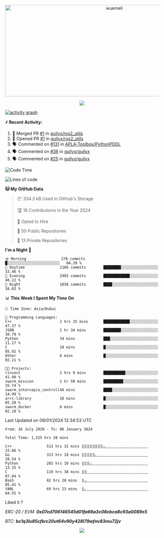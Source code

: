 <p align="center">
  <img src="https://socialify.git.ci/guilyx/Wuemeli/Wuemeli/image?font=Source%20Code%20Pro&forks=1&issues=1&language=1&name=1&owner=1&pattern=Plus&pulls=1&stargazers=1&theme=Dark" alt="wuemeli" width="700" height="300" />
</p>

<p align="center">
  <img alig src="https://github-profile-trophy.vercel.app/?username=Wuemeli&theme=onedark&column=-1" />
</p>

[![activity graph](https://github-readme-activity-graph.vercel.app/graph?username=Wuemeli&theme=github-dark-dimmed&custom_title=Wuemeli%20Activity%20Graph&hide_border=true)](https://github.com/ashutosh00710/github-readme-activity-graph)



**:zap: Recent Activity:**

<!--START_SECTION:activity-->
1. 🎉 Merged PR [#1](https://github.com/guilyx/ros2_utils/pull/1) in [guilyx/ros2_utils](https://github.com/guilyx/ros2_utils)
2. 💪 Opened PR [#1](https://github.com/guilyx/ros2_utils/pull/1) in [guilyx/ros2_utils](https://github.com/guilyx/ros2_utils)
3. 🗣 Commented on [#131](https://github.com/APLA-Toolbox/PythonPDDL/issues/131#issuecomment-1842782562) in [APLA-Toolbox/PythonPDDL](https://github.com/APLA-Toolbox/PythonPDDL)
4. 🗣 Commented on [#36](https://github.com/guilyx/guilyx/issues/36#issuecomment-1829219514) in [guilyx/guilyx](https://github.com/guilyx/guilyx)
5. 🗣 Commented on [#25](https://github.com/guilyx/guilyx/issues/25#issuecomment-1829210546) in [guilyx/guilyx](https://github.com/guilyx/guilyx)
<!--END_SECTION:activity-->

<!--START_SECTION:waka-->
![Code Time](http://img.shields.io/badge/Code%20Time-1%2C525%20hrs%2054%20mins-blue)

![Lines of code](https://img.shields.io/badge/From%20Hello%20World%20I%27ve%20Written-74.3%20million%20lines%20of%20code-blue)

**🐱 My GitHub Data** 

> 📦 334.3 kB Used in GitHub's Storage 
 > 
> 🏆 16 Contributions in the Year 2024
 > 
> 💼 Opted to Hire
 > 
> 📜 50 Public Repositories 
 > 
> 🔑 13 Private Repositories 
 > 
**I'm a Night 🦉** 

```text
🌞 Morning                278 commits         █░░░░░░░░░░░░░░░░░░░░░░░░   04.29 % 
🌆 Daytime                2166 commits        ████████░░░░░░░░░░░░░░░░░   33.46 % 
🌃 Evening                2992 commits        ████████████░░░░░░░░░░░░░   46.22 % 
🌙 Night                  1038 commits        ████░░░░░░░░░░░░░░░░░░░░░   16.03 % 
```


📊 **This Week I Spent My Time On** 

```text
🕑︎ Time Zone: Asia/Dubai

💬 Programming Languages: 
C++                      2 hrs 25 mins       ████████████░░░░░░░░░░░░░   47.37 % 
JSON                     1 hr 34 mins        ████████░░░░░░░░░░░░░░░░░   30.79 % 
Python                   34 mins             ███░░░░░░░░░░░░░░░░░░░░░░   11.17 % 
C                        18 mins             █░░░░░░░░░░░░░░░░░░░░░░░░   05.92 % 
Other                    6 mins              █░░░░░░░░░░░░░░░░░░░░░░░░   02.11 % 

🐱‍💻 Projects: 
rinvest                  2 hrs 9 mins        ██████████░░░░░░░░░░░░░░░   41.98 % 
swarm_mission            1 hr 50 mins        █████████░░░░░░░░░░░░░░░░   35.74 % 
swarm_intercepio_controll46 mins             ████░░░░░░░░░░░░░░░░░░░░░   14.99 % 
arrc-library             16 mins             █░░░░░░░░░░░░░░░░░░░░░░░░   05.20 % 
swarm_docker             6 mins              █░░░░░░░░░░░░░░░░░░░░░░░░   02.10 % 
```


 Last Updated on 08/01/2024 12:34:53 UTC
<!--END_SECTION:waka-->

<!--START_SECTION:waka-simple-->

```text
From: 16 July 2020 - To: 06 January 2024

Total Time: 1,525 hrs 28 mins

C++                513 hrs 32 mins ⣿⣿⣿⣿⣿⣿⣿⣿⣤⣀⣀⣀⣀⣀⣀⣀⣀⣀⣀⣀⣀⣀⣀⣀⣀   33.66 %
Go                 313 hrs 18 mins ⣿⣿⣿⣿⣿⣄⣀⣀⣀⣀⣀⣀⣀⣀⣀⣀⣀⣀⣀⣀⣀⣀⣀⣀⣀   20.54 %
Python             202 hrs 10 mins ⣿⣿⣿⣤⣀⣀⣀⣀⣀⣀⣀⣀⣀⣀⣀⣀⣀⣀⣀⣀⣀⣀⣀⣀⣀   13.25 %
C                  119 hrs 38 mins ⣿⣿⣀⣀⣀⣀⣀⣀⣀⣀⣀⣀⣀⣀⣀⣀⣀⣀⣀⣀⣀⣀⣀⣀⣀   07.84 %
Bash               82 hrs 28 mins  ⣿⣤⣀⣀⣀⣀⣀⣀⣀⣀⣀⣀⣀⣀⣀⣀⣀⣀⣀⣀⣀⣀⣀⣀⣀   05.41 %
YAML               69 hrs 23 mins  ⣿⣄⣀⣀⣀⣀⣀⣀⣀⣀⣀⣀⣀⣀⣀⣀⣀⣀⣀⣀⣀⣀⣀⣀⣀   04.55 %
```

<!--END_SECTION:waka-simple-->

Liked it ?

*ERC-20 / EVM: **0x07ed706146545d01fa66a3c08ebca8c93a0089e5***

*BTC: **bc1q3lu85cfkrc20ut64v90y428l79wfnv83mu72jv***

<p align="center">
  <img src="https://capsule-render.vercel.app/api?type=waving&color=gradient&height=60&section=footer"/>
</p>
